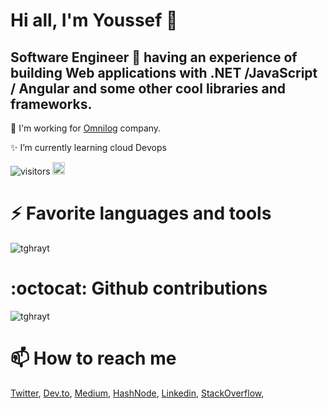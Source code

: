 # Hi all, I'm Youssef 👋
## Software Engineer 🚀 having an experience of building Web applications with .NET /JavaScript / Angular and some other cool libraries and frameworks.

<p align="center"></p>

<!--
**thangchung/thangchung** is a ✨ _special_ ✨ repository because its `README.md` (this file) appears on your GitHub profile.
Here are some ideas to get you started:
- 🔭 I’m currently working on ...
- 🌱 I’m currently learning ...
- 👯 I’m looking to collaborate on ...
- 🤔 I’m looking for help with ...
- 💬 Ask me about ...
- 📫 How to reach me: ...
- 😄 Pronouns: ...
- ⚡ Fun fact: ...
-->

👯 I'm working for [Omnilog](https://www.omnilog.fr/) company.

✨ I’m currently learning cloud Devops


![visitors](https://visitor-badge.glitch.me/badge?page_id=tghrayt.tghrayt)
[<img alt="github" src="https://img.shields.io/badge/github-tghrayt-8da0cb?style=for-the-badge&labelColor=555555&logo=github" height="20">](https://github.com/tghrayt)

# ⚡ Favorite languages and tools

[<!--<code><img height="32" src="https://raw.githubusercontent.com/github/explore/80688e429a7d4ef2fca1e82350fe8e3517d3494d/topics/csharp/csharp.png"></code>
<code><img height="32" src="https://raw.githubusercontent.com/github/explore/80688e429a7d4ef2fca1e82350fe8e3517d3494d/topics/rust/rust.png"></code>
<code><img height="32" src="https://raw.githubusercontent.com/github/explore/80688e429a7d4ef2fca1e82350fe8e3517d3494d/topics/nodejs/nodejs.png"></code>
<code><img height="32" src="https://raw.githubusercontent.com/github/explore/5c058a388828bb5fde0bcafd4bc867b5bb3f26f3/topics/graphql/graphql.png"></code>
<code><img height="32" src="https://raw.githubusercontent.com/github/explore/3fd951e49a8e2af94627092d80c236c00df95ae3/topics/grpc/grpc.png"></code>
<code><img height="32" src="https://raw.githubusercontent.com/github/explore/80688e429a7d4ef2fca1e82350fe8e3517d3494d/topics/react/react.png"></code>
<code><img height="32" src="https://raw.githubusercontent.com/github/explore/80688e429a7d4ef2fca1e82350fe8e3517d3494d/topics/git/git.png"></code> 
<code><img height="32" src="https://raw.githubusercontent.com/github/explore/80688e429a7d4ef2fca1e82350fe8e3517d3494d/topics/kubernetes/kubernetes.png"></code>-->](url)
<img src="https://github-readme-stats.vercel.app/api/top-langs/?username=tghrayt&hide=css,html,powershell,elm,php,javascript&show_icons=true&count_private=true&theme=algolia&layout=compact" alt="tghrayt" />

# :octocat: Github contributions

<img src="https://github-readme-stats.vercel.app/api?username=tghrayt&show_icons=true&count_private=true&theme=algolia" alt="tghrayt" />

# 📫 How to reach me

[Twitter](https://twitter.com/tghrayt), [Dev.to](https://dev.to/tghrayt), [Medium](https://medium.com/@tghrayt.ysf), [HashNode](https://hashnode.com/@thangchungatwork), [Linkedin](https://www.linkedin.com/in/youssef-ait-tghrayt-7418b5161), [StackOverflow](https://stackoverflow.com/users/13287381/tghrayt), 
<!--
<p align="left">
  <img src="https://github-readme-stats.vercel.app/api?username=thangchung&show_icons=true&count_private=true&theme=algolia" alt="thangchung" />
</p> -->

<!--
<a href="https://www.buymeacoffee.com/thangchung" target="_blank"><img src="https://cdn.buymeacoffee.com/buttons/lato-green.png" alt="Buy Me A Beer" style="height: 51px !important;width: 217px !important;" ></a>
-->
<!--
- 🔭 I’m currently working on ...
- 🌱 I’m currently learning ...
- 👯 I’m looking to collaborate on ...
- 🤔 I’m looking for help with ...
- 💬 Ask me about ...
- 📫 How to reach me: ...
- 😄 Pronouns: ...
- ⚡ Fun fact: ...
-->
